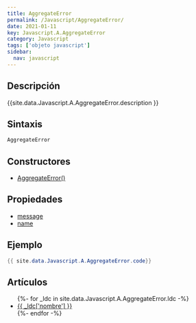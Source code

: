 ```yaml
---
title: AggregateError
permalink: /Javascript/AggregateError/
date: 2021-01-11
key: Javascript.A.AggregateError
category: Javascript
tags: ['objeto javascript']
sidebar: 
  nav: javascript
---
```


## Descripción
{{site.data.Javascript.A.AggregateError.description }}

## Sintaxis
~~~javascript
AggregateError
~~~

## Constructores
* [AggregateError()](/Javascript/AggregateError/AggregateError/)

## Propiedades
* [message](/Javascript/AggregateError/message)
* [name](/Javascript/AggregateError/name)

## Ejemplo
~~~java
{{ site.data.Javascript.A.AggregateError.code}}
~~~

## Artículos
<ul>
{%- for _ldc in site.data.Javascript.A.AggregateError.ldc -%}
   <li>
       <a href="{{_ldc['url'] }}">{{ _ldc['nombre'] }}</a>
   </li>
{%- endfor -%}
</ul>
